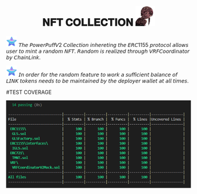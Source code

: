 <h1 align="center">𝐍𝐅𝐓 𝐂𝐎𝐋𝐋𝐄𝐂𝐓𝐈𝐎𝐍
<img src="https://github.com/juuroudojo/images/blob/main/Addicted%20to%20Ink.gif" height="54"/></h1> 



<img src="https://github.com/juuroudojo/images/blob/main/e35716d698ab10a7a730ea8e0db6d405.png" height="30"/> 𝘛𝘩𝘦 𝘗𝘰𝘸𝘦𝘳𝘗𝘶𝘧𝘧𝘝2 𝘊𝘰𝘭𝘭𝘦𝘤𝘵𝘪𝘰𝘯 𝘪𝘯𝘩𝘦𝘳𝘦𝘵𝘪𝘯𝘨 𝘵𝘩𝘦 𝘌𝘙𝘊1155 𝘱𝘳𝘰𝘵𝘰𝘤𝘰𝘭 𝘢𝘭𝘭𝘰𝘸𝘴 𝘶𝘴𝘦𝘳 𝘵𝘰 𝘮𝘪𝘯𝘵 𝘢 𝘳𝘢𝘯𝘥𝘰𝘮 𝘕𝘍𝘛. 𝘙𝘢𝘯𝘥𝘰𝘮 𝘪𝘴 𝘳𝘦𝘢𝘭𝘪𝘻𝘦𝘥 𝘵𝘩𝘳𝘰𝘶𝘨𝘩 𝘝𝘙𝘍𝘊𝘰𝘰𝘳𝘥𝘪𝘯𝘢𝘵𝘰𝘳 𝘣𝘺 𝘊𝘩𝘢𝘪𝘯𝘓𝘪𝘯𝘬.

<img src="https://github.com/juuroudojo/images/blob/main/e35716d698ab10a7a730ea8e0db6d405.png" height="30"/> 𝘐𝘯 𝘰𝘳𝘥𝘦𝘳 𝘧𝘰𝘳 𝘵𝘩𝘦 𝘳𝘢𝘯𝘥𝘰𝘮 𝘧𝘦𝘢𝘵𝘶𝘳𝘦 𝘵𝘰 𝘸𝘰𝘳𝘬 𝘢 𝘴𝘶𝘧𝘧𝘪𝘤𝘪𝘦𝘯𝘵 𝘣𝘢𝘭𝘢𝘯𝘤𝘦 𝘰𝘧 𝘓𝘐𝘕𝘒 𝘵𝘰𝘬𝘦𝘯𝘴 𝘯𝘦𝘦𝘥𝘴 𝘵𝘰 𝘣𝘦 𝘮𝘢𝘪𝘯𝘵𝘢𝘪𝘯𝘦𝘥 𝘣𝘺 𝘵𝘩𝘦 𝘥𝘦𝘱𝘭𝘰𝘺𝘦𝘳 𝘸𝘢𝘭𝘭𝘦𝘵 𝘢𝘵 𝘢𝘭𝘭 𝘵𝘪𝘮𝘦𝘴.


#TEST COVERAGE

<img src="https://github.com/juuroudojo/images/blob/main/image.png" />
